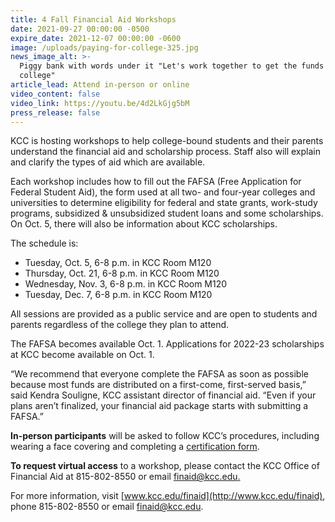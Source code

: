 ```yaml
---
title: 4 Fall Financial Aid Workshops
date: 2021-09-27 00:00:00 -0500
expire_date: 2021-12-07 00:00:00 -0600
image: /uploads/paying-for-college-325.jpg
news_image_alt: >-
  Piggy bank with words under it "Let's work together to get the funds for
  college"
article_lead: Attend in-person or online
video_content: false
video_link: https://youtu.be/4d2LkGjg5bM
press_release: false
---
```

KCC is hosting workshops to help college-bound students and their parents understand the financial aid and scholarship process. Staff also will explain and clarify the types of aid which are available.

Each workshop includes how to fill out the FAFSA (Free Application for Federal Student Aid), the form used at all two- and four-year colleges and universities to determine eligibility for federal and state grants, work-study programs, subsidized & unsubsidized student loans and some scholarships. On Oct. 5, there will also be information about KCC scholarships.

The schedule is:

* Tuesday, Oct. 5, 6-8 p.m. in KCC Room M120
* Thursday, Oct. 21, 6-8 p.m. in KCC Room M120
* Wednesday, Nov. 3, 6-8 p.m. in KCC Room M120
* Tuesday, Dec. 7, 6-8 p.m. in KCC Room M120

All sessions are provided as a public service and are open to students and parents regardless of the college they plan to attend.

The FAFSA becomes available Oct. 1. Applications for 2022-23 scholarships at KCC become available on Oct. 1.

“We recommend that everyone complete the FAFSA as soon as possible because most funds are distributed on a first-come, first-served basis,” said Kendra Souligne, KCC assistant director of financial aid. “Even if your plans aren’t finalized, your financial aid package starts with submitting a FAFSA.”

**In-person participants** will be asked to follow KCC’s procedures, including wearing a face covering and completing a [certification form](https://certify.kcc.edu/).

**To request virtual access** to a workshop, please contact the KCC Office of Financial Aid at 815-802-8550 or email [finaid@kcc.edu](mailto:finaid@kcc.edu)<u>.</u>

For more information, visit [www.kcc.edu/finaid](http://www.kcc.edu/finaid), phone 815-802-8550 or email [finaid@kcc.edu](mailto:finaid@kcc.edu).
